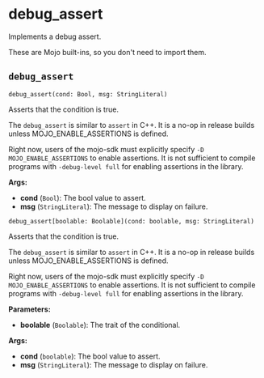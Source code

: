 # debug\_assert

Implements a debug assert.

These are Mojo built-ins, so you don't need to import them.

## `debug_assert`

`debug_assert(cond: Bool, msg: StringLiteral)`

Asserts that the condition is true.

The `debug_assert` is similar to `assert` in C++. It is a no-op in release builds unless MOJO\_ENABLE\_ASSERTIONS is defined.

Right now, users of the mojo-sdk must explicitly specify `-D MOJO_ENABLE_ASSERTIONS` to enable assertions. It is not sufficient to compile programs with `-debug-level full` for enabling assertions in the library.

**Args:**

- ​**cond** (`Bool`): The bool value to assert.
- ​**msg** (`StringLiteral`): The message to display on failure.

`debug_assert[boolable: Boolable](cond: boolable, msg: StringLiteral)`

Asserts that the condition is true.

The `debug_assert` is similar to `assert` in C++. It is a no-op in release builds unless MOJO\_ENABLE\_ASSERTIONS is defined.

Right now, users of the mojo-sdk must explicitly specify `-D MOJO_ENABLE_ASSERTIONS` to enable assertions. It is not sufficient to compile programs with `-debug-level full` for enabling assertions in the library.

**Parameters:**

- ​**boolable** (`Boolable`): The trait of the conditional.

**Args:**

- ​**cond** (`boolable`): The bool value to assert.
- ​**msg** (`StringLiteral`): The message to display on failure.